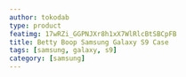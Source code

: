 ```yaml
---
author: tokodab
type: product
featimg: 17wRZi_GGPNJXr8h1xX7WlRlcBtSBCpFB
title: Betty Boop Samsung Galaxy S9 Case
tags: [samsung, galaxy, s9]
category: [samsung]
---
```

